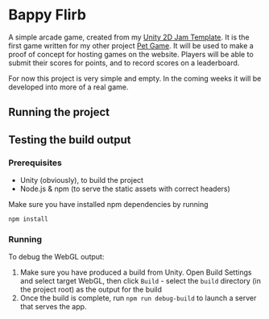 # Bappy Flirb

A simple arcade game, created from my [Unity 2D Jam Template](https://github.com/peabnuts123/Unity-2D-Jam-Template). It is the first game written for my other project [Pet Game](https://github.com/peabnuts123/pet-game). It will be used to make a proof of concept for hosting games on the website. Players will be able to submit their scores for points, and to record scores on a leaderboard.

For now this project is very simple and empty. In the coming weeks it will be developed into more of a real game.

## Running the project

## Testing the build output

### Prerequisites

 - Unity (obviously), to build the project
 - Node.js & npm (to serve the static assets with correct headers)

 Make sure you have installed npm dependencies by running
 ```shell
 npm install
 ```

### Running

To debug the WebGL output:

1. Make sure you have produced a build from Unity. Open Build Settings and select target WebGL, then click `Build` - select the `build` directory (in the project root) as the output for the build
1. Once the build is complete, run `npm run debug-build` to launch a server that serves the app.